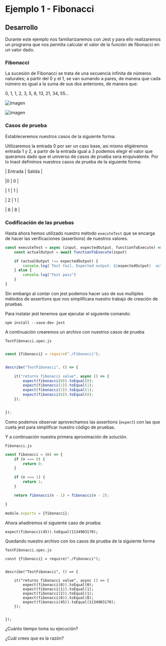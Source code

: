 # Ejemplo 1 - Fibonacci

## Desarrollo

Durante este ejemplo nos familiarizaremos con Jest y para ello realizaremos un programa que nos permita calcular el
valor de la función de fibonacci en un valor dado.

### Fibonacci

La sucesión de Fibonacci se trata de una secuencia infinita de números naturales; a partir del 0 y el 1, se van sumando
a pares, de manera que cada número es igual a la suma de sus dos anteriores, de manera que:

0, 1, 1, 2, 3, 5, 8, 13, 21, 34, 55…

![imagen](https://user-images.githubusercontent.com/5317347/133897579-a4dc4a9e-5335-4c9c-9753-0fd13cabf833.png)

![imagen](https://user-images.githubusercontent.com/5317347/133897592-a71d28b9-8708-4016-8bea-973d28df8e0e.png)

### Casos de prueba

Estableceremos nuestros casos de la siguiente forma:

Utilizaremos la entrada 0 por ser un caso base, asi mismo eligiéremos entrada 1 y 2, a partir de la entrada igual a 3
podemos elegir el valor que queramos dado que el universo de casos de prueba sera enquivalente. Por lo tnaot definimos
nuestros casos de prueba de la siguiente forma:

| Entrada | Salida |

|0 | 0 |

| 1 | 1 |

| 2 | 1 |

| 6 | 8 |

### Codificación de las pruebas

Hasta ahora hemos utilizado nuestro método `executeTest` que se encarga de hacer las verificaciones (assertions) de
nuestros valores.

```javascript
const executeTest = async (input, expectedOutput, functionToExecute) => {
    const actualOutput = await functionToExecute(input)

    if (actualOutput !== expectedOutput) {
        console.log(`Test fail. Expected output: ${expectedOutput}  actual output: ${actualOutput}`)
    } else {
        console.log("Test pass")
    }
}
```

Sin embargo al contar con jest podemos hacer uso de sus multiples métodos de assertions que nos simplificara nuestro
trabajo de creación de pruebas.

Para instalar jest tenemos que ejecutar el siguiente comando:

`npm install --save-dev jest`

A continuación crearemos un archivo con nuestros casos de prueba

`TestFibonacci.spec.js`

```javascript

const {fibonacci} = require("./Fibonacci");


describe("TestFibonacci", () => {

    it("returns fibonacci value", async () => {
        expect(fibonacci(0)).toEqual(0);
        expect(fibonacci(1)).toEqual(1);
        expect(fibonacci(2)).toEqual(1);
        expect(fibonacci(6)).toEqual(8);
    });


});


```

Como podemos observar aprovechamos las assertions (`expect`) con las que cueta jest para simplificar nuestro código de
pruebas.

Y a continuación nuestra primera aproximación de solución.

`Fibonacci.js`

```javascript
const fibonacci = (n) => {
    if (n === 0) {
        return 0;
    }

    if (n === 1) {
        return 1;
    }

    return fibonacci(n - 1) + fibonacci(n - 2);

}

module.exports = {fibonacci};

```

Ahora añadiremos el siguiente caso de prueba:

`expect(fibonacci(45)).toEqual(1134903170);`

Quedando nuestro archivo con los casos de prueba de la siguiente forma

`TestFibonacci.spec.js`

```
const {fibonacci} = require("./Fibonacci");


describe("TestFibonacci", () => {

    it("returns fibonacci value", async () => {
        expect(fibonacci(0)).toEqual(0);
        expect(fibonacci(1)).toEqual(1);
        expect(fibonacci(2)).toEqual(1);
        expect(fibonacci(6)).toEqual(8);
        expect(fibonacci(45)).toEqual(1134903170);
    });


});

```

¿Cuánto tiempo toma su ejecución?

¿Cuál crees que es la razón?


